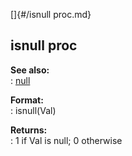 []{#/isnull proc.md}    
## isnull proc    
**See also:**    
:   [null](/DM/null)    
<!-- -->    
**Format:**    
:   isnull(Val)    
<!-- -->    
**Returns:**    
:   1 if Val is null; 0 otherwise  